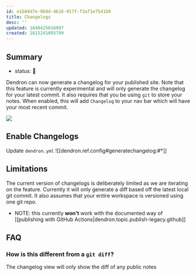 ```yaml
---
id: e1b84d7e-9b0d-4616-917f-f3af1e7541b0
title: Changelogs
desc: ''
updated: 1640425016997
created: 1615241095799
---
```


## Summary
- status: 🚧

Dendron can now generate a changelog for your published site. Note that this feature is currently experimental and will only generate the changelog for your latest commit. It also requires that you be using `git` to store your notes. When enabled, this will add `Changelog` to your nav bar which will have your most recent commit. 

![](https://foundation-prod-assetspublic53c57cce-8cpvgjldwysl.s3-us-west-2.amazonaws.com/assets/images/Fullscreen_3_8_21__2_05_PM.jpg)

## Enable Changelogs

Update `dendron.yml`
![[dendron.ref.config#generatechangelog:#*]]

## Limitations

The current version of changelogs is deliberately limited as we are iterating on the feature. Currently it will only generate a diff based off the latest local git commit. It also assumes that your entire workspace is versioned using one git repo. 

- NOTE: this currently **won't** work with the documented way of [[publishing with GitHub Actions|dendron.topic.publish-legacy.github]]

## FAQ

### How is this different from a `git diff`?

The changelog view will only show the diff of any public notes
